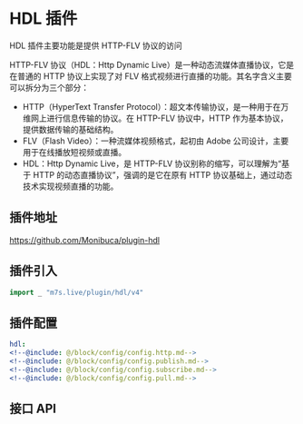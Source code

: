 # HDL 插件

HDL 插件主要功能是提供 HTTP-FLV 协议的访问

HTTP-FLV 协议（HDL：Http Dynamic Live）是一种动态流媒体直播协议，它是在普通的 HTTP 协议上实现了对 FLV 格式视频进行直播的功能。其名字含义主要可以拆分为三个部分：

- HTTP（HyperText Transfer Protocol）：超文本传输协议，是一种用于在万维网上进行信息传输的协议。在 HTTP-FLV 协议中，HTTP 作为基本协议，提供数据传输的基础结构。
- FLV（Flash Video）：一种流媒体视频格式，起初由 Adobe 公司设计，主要用于在线播放短视频或直播。
- HDL：Http Dynamic Live，是 HTTP-FLV 协议别称的缩写，可以理解为“基于 HTTP 的动态直播协议”，强调的是它在原有 HTTP 协议基础上，通过动态技术实现视频直播的功能。

## 插件地址

https://github.com/Monibuca/plugin-hdl

## 插件引入

```go
import _ "m7s.live/plugin/hdl/v4"
```

## 插件配置

```yaml
hdl:
<!--@include: @/block/config/config.http.md-->
<!--@include: @/block/config/config.publish.md-->
<!--@include: @/block/config/config.subscribe.md-->
<!--@include: @/block/config/config.pull.md-->
```

## 接口 API

<!--@include: @/block/api/api.hdl.md-->
